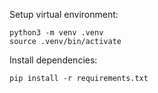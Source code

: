 Setup virtual environment:
```shell
python3 -m venv .venv
source .venv/bin/activate
```

Install dependencies:
```shell
pip install -r requirements.txt
```
